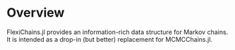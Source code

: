 # Overview

FlexiChains.jl provides an information-rich data structure for Markov chains.
It is intended as a drop-in (but better) replacement for MCMCChains.jl.
